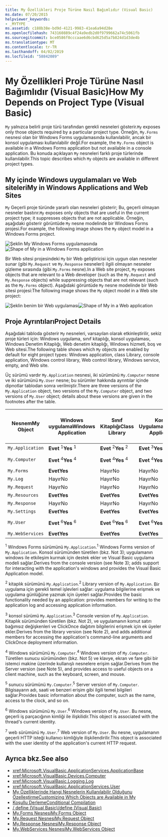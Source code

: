 ```yaml
---
title: My Özellikleri Proje Türüne Nasıl Bağımlıdır (Visual Basic)
ms.date: 07/20/2015
helpviewer_keywords:
- _MYTYPE
ms.assetid: c188b38e-bd9d-4121-9983-41ea6a94d28e
ms.openlocfilehash: 743160889c4f24a9edb2d0f9799662a74c5061fb
ms.sourcegitcommit: bce0586f0cccaae6d6cbd625d5a7b824d1d3de4b
ms.translationtype: MT
ms.contentlocale: tr-TR
ms.lasthandoff: 04/02/2019
ms.locfileid: "58842089"
---
```

# <a name="how-my-depends-on-project-type-visual-basic"></a><span data-ttu-id="b9413-102">My Özellikleri Proje Türüne Nasıl Bağımlıdır (Visual Basic)</span><span class="sxs-lookup"><span data-stu-id="b9413-102">How My Depends on Project Type (Visual Basic)</span></span>
<span data-ttu-id="b9413-103">`My` yalnızca belirli proje türü tarafından gerekli nesneleri gösterir.</span><span class="sxs-lookup"><span data-stu-id="b9413-103">`My` exposes only those objects required by a particular project type.</span></span> <span data-ttu-id="b9413-104">Örneğin, `My.Forms` nesnesi olan bir Windows Forms uygulamasında kullanılabilir, ancak bir konsol uygulaması kullanılabilir değil.</span><span class="sxs-lookup"><span data-stu-id="b9413-104">For example, the `My.Forms` object is available in a Windows Forms application but not available in a console application.</span></span> <span data-ttu-id="b9413-105">Bu konuda açıklayan `My` nesneleri farklı proje türlerinde kullanılabilir.</span><span class="sxs-lookup"><span data-stu-id="b9413-105">This topic describes which `My` objects are available in different project types.</span></span>  
  
## <a name="my-in-windows-applications-and-web-sites"></a><span data-ttu-id="b9413-106">My içinde Windows uygulamaları ve Web siteleri</span><span class="sxs-lookup"><span data-stu-id="b9413-106">My in Windows Applications and Web Sites</span></span>  
 <span data-ttu-id="b9413-107">`My` Geçerli proje türünde yararlı olan nesneleri gösterir; Bu, geçerli olmayan nesneler bastırır.</span><span class="sxs-lookup"><span data-stu-id="b9413-107">`My` exposes only objects that are useful in the current project type; it suppresses objects that are not applicable.</span></span> <span data-ttu-id="b9413-108">Örneğin, aşağıdaki gösterir görüntüde `My` nesne modelinde bir Windows Forms projesi.</span><span class="sxs-lookup"><span data-stu-id="b9413-108">For example, the following image shows the `My` object model in a Windows Forms project.</span></span>  
  
 <span data-ttu-id="b9413-109">![Şeklin My Windows Forms uygulamasında](../../../visual-basic/developing-apps/development-with-my/media/myinwinform.png "MyInWinForm")</span><span class="sxs-lookup"><span data-stu-id="b9413-109">![Shape of My in a Windows Forms application](../../../visual-basic/developing-apps/development-with-my/media/myinwinform.png "MyInWinForm")</span></span>  
  
 <span data-ttu-id="b9413-110">Bir Web sitesi projesindeki `My` bir Web geliştiricisi için uygun olan nesneler sunar (gibi `My.Request` ve `My.Response` nesneleri) ilgili olmayan nesneler gizleme sırasında (gibi `My.Forms` nesne).</span><span class="sxs-lookup"><span data-stu-id="b9413-110">In a Web site project, `My` exposes objects that are relevant to a Web developer (such as the `My.Request` and `My.Response` objects) while suppressing objects that are not relevant (such as the `My.Forms` object).</span></span> <span data-ttu-id="b9413-111">Aşağıdaki görüntüde `My` nesne modelinde bir Web sitesi projesi:</span><span class="sxs-lookup"><span data-stu-id="b9413-111">The following image shows the `My` object model in a Web site project:</span></span>  
  
 <span data-ttu-id="b9413-112">![Şeklin benim bir Web uygulaması](../../../visual-basic/developing-apps/development-with-my/media/myinweb.png "MyInWeb")</span><span class="sxs-lookup"><span data-stu-id="b9413-112">![Shape of My in a Web application](../../../visual-basic/developing-apps/development-with-my/media/myinweb.png "MyInWeb")</span></span>  
  
## <a name="project-details"></a><span data-ttu-id="b9413-113">Proje Ayrıntıları</span><span class="sxs-lookup"><span data-stu-id="b9413-113">Project Details</span></span>  
 <span data-ttu-id="b9413-114">Aşağıdaki tabloda gösterir `My` nesneleri, varsayılan olarak etkinleştirilir, sekiz proje türleri için: Windows uygulama, sınıf kitaplığı, konsol uygulaması, Windows Denetim Kitaplığı, Web denetim kitaplığı, Windows hizmeti, boş ve Web sitesi.</span><span class="sxs-lookup"><span data-stu-id="b9413-114">The following table shows which `My` objects are enabled by default for eight project types: Windows application, class Library, console application, Windows control library, Web control library, Windows service, empty, and Web site.</span></span>  
  
 <span data-ttu-id="b9413-115">Üç sürümü vardır `My.Application` nesnesi, iki sürümünü `My.Computer` nesne ve iki sürümünü `My.User` nesne; bu sürümler hakkında ayrıntılar içinde dipnotlar tablodan sonra verilmiştir.</span><span class="sxs-lookup"><span data-stu-id="b9413-115">There are three versions of the `My.Application` object, two versions of the `My.Computer` object, and two versions of `My.User` object; details about these versions are given in the footnotes after the table.</span></span>  
  
|<span data-ttu-id="b9413-116">Nesnem</span><span class="sxs-lookup"><span data-stu-id="b9413-116">My Object</span></span>|<span data-ttu-id="b9413-117">Windows uygulama</span><span class="sxs-lookup"><span data-stu-id="b9413-117">Windows Application</span></span>|<span data-ttu-id="b9413-118">Sınıf Kitaplığı</span><span class="sxs-lookup"><span data-stu-id="b9413-118">Class Library</span></span>|<span data-ttu-id="b9413-119">Konsol Uygulaması</span><span class="sxs-lookup"><span data-stu-id="b9413-119">Console Application</span></span>|<span data-ttu-id="b9413-120">Windows Denetim Kitaplığı</span><span class="sxs-lookup"><span data-stu-id="b9413-120">Windows Control Library</span></span>|<span data-ttu-id="b9413-121">Web Denetim Kitaplığı</span><span class="sxs-lookup"><span data-stu-id="b9413-121">Web Control Library</span></span>|<span data-ttu-id="b9413-122">Windows Hizmeti</span><span class="sxs-lookup"><span data-stu-id="b9413-122">Windows Service</span></span>|<span data-ttu-id="b9413-123">boş</span><span class="sxs-lookup"><span data-stu-id="b9413-123">Empty</span></span>|<span data-ttu-id="b9413-124">Web Sitesi</span><span class="sxs-lookup"><span data-stu-id="b9413-124">Web Site</span></span>|  
|---|---|---|---|---|---|---|---|---|  
|`My.Application`|<span data-ttu-id="b9413-125">**Evet** <sup>1</sup></span><span class="sxs-lookup"><span data-stu-id="b9413-125">**Yes** <sup>1</sup></span></span>|<span data-ttu-id="b9413-126">**Evet** <sup>2</sup></span><span class="sxs-lookup"><span data-stu-id="b9413-126">**Yes** <sup>2</sup></span></span>|<span data-ttu-id="b9413-127">**Evet** <sup>3</sup></span><span class="sxs-lookup"><span data-stu-id="b9413-127">**Yes** <sup>3</sup></span></span>|<span data-ttu-id="b9413-128">**Evet** <sup>2</sup></span><span class="sxs-lookup"><span data-stu-id="b9413-128">**Yes** <sup>2</sup></span></span>|<span data-ttu-id="b9413-129">Hayır</span><span class="sxs-lookup"><span data-stu-id="b9413-129">No</span></span>|<span data-ttu-id="b9413-130">**Evet** <sup>3</sup></span><span class="sxs-lookup"><span data-stu-id="b9413-130">**Yes** <sup>3</sup></span></span>|<span data-ttu-id="b9413-131">Hayır</span><span class="sxs-lookup"><span data-stu-id="b9413-131">No</span></span>|<span data-ttu-id="b9413-132">Hayır</span><span class="sxs-lookup"><span data-stu-id="b9413-132">No</span></span>|  
|`My.Computer`|<span data-ttu-id="b9413-133">**Evet** <sup>4</sup></span><span class="sxs-lookup"><span data-stu-id="b9413-133">**Yes** <sup>4</sup></span></span>|<span data-ttu-id="b9413-134">**Evet** <sup>4</sup></span><span class="sxs-lookup"><span data-stu-id="b9413-134">**Yes** <sup>4</sup></span></span>|<span data-ttu-id="b9413-135">**Evet** <sup>4</sup></span><span class="sxs-lookup"><span data-stu-id="b9413-135">**Yes** <sup>4</sup></span></span>|<span data-ttu-id="b9413-136">**Evet** <sup>4</sup></span><span class="sxs-lookup"><span data-stu-id="b9413-136">**Yes** <sup>4</sup></span></span>|<span data-ttu-id="b9413-137">**Evet** <sup>5</sup></span><span class="sxs-lookup"><span data-stu-id="b9413-137">**Yes** <sup>5</sup></span></span>|<span data-ttu-id="b9413-138">**Evet** <sup>4</sup></span><span class="sxs-lookup"><span data-stu-id="b9413-138">**Yes** <sup>4</sup></span></span>|<span data-ttu-id="b9413-139">Hayır</span><span class="sxs-lookup"><span data-stu-id="b9413-139">No</span></span>|<span data-ttu-id="b9413-140">**Evet** <sup>5</sup></span><span class="sxs-lookup"><span data-stu-id="b9413-140">**Yes** <sup>5</sup></span></span>|  
|`My.Forms`|<span data-ttu-id="b9413-141">**Evet**</span><span class="sxs-lookup"><span data-stu-id="b9413-141">**Yes**</span></span>|<span data-ttu-id="b9413-142">Hayır</span><span class="sxs-lookup"><span data-stu-id="b9413-142">No</span></span>|<span data-ttu-id="b9413-143">Hayır</span><span class="sxs-lookup"><span data-stu-id="b9413-143">No</span></span>|<span data-ttu-id="b9413-144">**Evet**</span><span class="sxs-lookup"><span data-stu-id="b9413-144">**Yes**</span></span>|<span data-ttu-id="b9413-145">Hayır</span><span class="sxs-lookup"><span data-stu-id="b9413-145">No</span></span>|<span data-ttu-id="b9413-146">Hayır</span><span class="sxs-lookup"><span data-stu-id="b9413-146">No</span></span>|<span data-ttu-id="b9413-147">Hayır</span><span class="sxs-lookup"><span data-stu-id="b9413-147">No</span></span>|<span data-ttu-id="b9413-148">Hayır</span><span class="sxs-lookup"><span data-stu-id="b9413-148">No</span></span>|  
|`My.Log`|<span data-ttu-id="b9413-149">Hayır</span><span class="sxs-lookup"><span data-stu-id="b9413-149">No</span></span>|<span data-ttu-id="b9413-150">Hayır</span><span class="sxs-lookup"><span data-stu-id="b9413-150">No</span></span>|<span data-ttu-id="b9413-151">Hayır</span><span class="sxs-lookup"><span data-stu-id="b9413-151">No</span></span>|<span data-ttu-id="b9413-152">Hayır</span><span class="sxs-lookup"><span data-stu-id="b9413-152">No</span></span>|<span data-ttu-id="b9413-153">Hayır</span><span class="sxs-lookup"><span data-stu-id="b9413-153">No</span></span>|<span data-ttu-id="b9413-154">Hayır</span><span class="sxs-lookup"><span data-stu-id="b9413-154">No</span></span>|<span data-ttu-id="b9413-155">Hayır</span><span class="sxs-lookup"><span data-stu-id="b9413-155">No</span></span>|<span data-ttu-id="b9413-156">**Evet**</span><span class="sxs-lookup"><span data-stu-id="b9413-156">**Yes**</span></span>|  
|`My.Request`|<span data-ttu-id="b9413-157">Hayır</span><span class="sxs-lookup"><span data-stu-id="b9413-157">No</span></span>|<span data-ttu-id="b9413-158">Hayır</span><span class="sxs-lookup"><span data-stu-id="b9413-158">No</span></span>|<span data-ttu-id="b9413-159">Hayır</span><span class="sxs-lookup"><span data-stu-id="b9413-159">No</span></span>|<span data-ttu-id="b9413-160">Hayır</span><span class="sxs-lookup"><span data-stu-id="b9413-160">No</span></span>|<span data-ttu-id="b9413-161">Hayır</span><span class="sxs-lookup"><span data-stu-id="b9413-161">No</span></span>|<span data-ttu-id="b9413-162">Hayır</span><span class="sxs-lookup"><span data-stu-id="b9413-162">No</span></span>|<span data-ttu-id="b9413-163">Hayır</span><span class="sxs-lookup"><span data-stu-id="b9413-163">No</span></span>|<span data-ttu-id="b9413-164">**Evet**</span><span class="sxs-lookup"><span data-stu-id="b9413-164">**Yes**</span></span>|  
|`My.Resources`|<span data-ttu-id="b9413-165">**Evet**</span><span class="sxs-lookup"><span data-stu-id="b9413-165">**Yes**</span></span>|<span data-ttu-id="b9413-166">**Evet**</span><span class="sxs-lookup"><span data-stu-id="b9413-166">**Yes**</span></span>|<span data-ttu-id="b9413-167">**Evet**</span><span class="sxs-lookup"><span data-stu-id="b9413-167">**Yes**</span></span>|<span data-ttu-id="b9413-168">**Evet**</span><span class="sxs-lookup"><span data-stu-id="b9413-168">**Yes**</span></span>|<span data-ttu-id="b9413-169">**Evet**</span><span class="sxs-lookup"><span data-stu-id="b9413-169">**Yes**</span></span>|<span data-ttu-id="b9413-170">**Evet**</span><span class="sxs-lookup"><span data-stu-id="b9413-170">**Yes**</span></span>|<span data-ttu-id="b9413-171">Hayır</span><span class="sxs-lookup"><span data-stu-id="b9413-171">No</span></span>|<span data-ttu-id="b9413-172">Hayır</span><span class="sxs-lookup"><span data-stu-id="b9413-172">No</span></span>|  
|`My.Response`|<span data-ttu-id="b9413-173">Hayır</span><span class="sxs-lookup"><span data-stu-id="b9413-173">No</span></span>|<span data-ttu-id="b9413-174">Hayır</span><span class="sxs-lookup"><span data-stu-id="b9413-174">No</span></span>|<span data-ttu-id="b9413-175">Hayır</span><span class="sxs-lookup"><span data-stu-id="b9413-175">No</span></span>|<span data-ttu-id="b9413-176">Hayır</span><span class="sxs-lookup"><span data-stu-id="b9413-176">No</span></span>|<span data-ttu-id="b9413-177">Hayır</span><span class="sxs-lookup"><span data-stu-id="b9413-177">No</span></span>|<span data-ttu-id="b9413-178">Hayır</span><span class="sxs-lookup"><span data-stu-id="b9413-178">No</span></span>|<span data-ttu-id="b9413-179">Hayır</span><span class="sxs-lookup"><span data-stu-id="b9413-179">No</span></span>|<span data-ttu-id="b9413-180">**Evet**</span><span class="sxs-lookup"><span data-stu-id="b9413-180">**Yes**</span></span>|  
|`My.Settings`|<span data-ttu-id="b9413-181">**Evet**</span><span class="sxs-lookup"><span data-stu-id="b9413-181">**Yes**</span></span>|<span data-ttu-id="b9413-182">**Evet**</span><span class="sxs-lookup"><span data-stu-id="b9413-182">**Yes**</span></span>|<span data-ttu-id="b9413-183">**Evet**</span><span class="sxs-lookup"><span data-stu-id="b9413-183">**Yes**</span></span>|<span data-ttu-id="b9413-184">**Evet**</span><span class="sxs-lookup"><span data-stu-id="b9413-184">**Yes**</span></span>|<span data-ttu-id="b9413-185">**Evet**</span><span class="sxs-lookup"><span data-stu-id="b9413-185">**Yes**</span></span>|<span data-ttu-id="b9413-186">**Evet**</span><span class="sxs-lookup"><span data-stu-id="b9413-186">**Yes**</span></span>|<span data-ttu-id="b9413-187">Hayır</span><span class="sxs-lookup"><span data-stu-id="b9413-187">No</span></span>|<span data-ttu-id="b9413-188">Hayır</span><span class="sxs-lookup"><span data-stu-id="b9413-188">No</span></span>|  
|`My.User`|<span data-ttu-id="b9413-189">**Evet** <sup>6</sup></span><span class="sxs-lookup"><span data-stu-id="b9413-189">**Yes** <sup>6</sup></span></span>|<span data-ttu-id="b9413-190">**Evet** <sup>6</sup></span><span class="sxs-lookup"><span data-stu-id="b9413-190">**Yes** <sup>6</sup></span></span>|<span data-ttu-id="b9413-191">**Evet** <sup>6</sup></span><span class="sxs-lookup"><span data-stu-id="b9413-191">**Yes** <sup>6</sup></span></span>|<span data-ttu-id="b9413-192">**Evet** <sup>6</sup></span><span class="sxs-lookup"><span data-stu-id="b9413-192">**Yes** <sup>6</sup></span></span>|<span data-ttu-id="b9413-193">**Evet** <sup>7</sup></span><span class="sxs-lookup"><span data-stu-id="b9413-193">**Yes** <sup>7</sup></span></span>|<span data-ttu-id="b9413-194">**Evet** <sup>6</sup></span><span class="sxs-lookup"><span data-stu-id="b9413-194">**Yes** <sup>6</sup></span></span>|<span data-ttu-id="b9413-195">Hayır</span><span class="sxs-lookup"><span data-stu-id="b9413-195">No</span></span>|<span data-ttu-id="b9413-196">**Evet** <sup>7</sup></span><span class="sxs-lookup"><span data-stu-id="b9413-196">**Yes** <sup>7</sup></span></span>|  
|`My.WebServices`|<span data-ttu-id="b9413-197">**Evet**</span><span class="sxs-lookup"><span data-stu-id="b9413-197">**Yes**</span></span>|<span data-ttu-id="b9413-198">**Evet**</span><span class="sxs-lookup"><span data-stu-id="b9413-198">**Yes**</span></span>|<span data-ttu-id="b9413-199">**Evet**</span><span class="sxs-lookup"><span data-stu-id="b9413-199">**Yes**</span></span>|<span data-ttu-id="b9413-200">**Evet**</span><span class="sxs-lookup"><span data-stu-id="b9413-200">**Yes**</span></span>|<span data-ttu-id="b9413-201">**Evet**</span><span class="sxs-lookup"><span data-stu-id="b9413-201">**Yes**</span></span>|<span data-ttu-id="b9413-202">**Evet**</span><span class="sxs-lookup"><span data-stu-id="b9413-202">**Yes**</span></span>|<span data-ttu-id="b9413-203">Hayır</span><span class="sxs-lookup"><span data-stu-id="b9413-203">No</span></span>|<span data-ttu-id="b9413-204">Hayır</span><span class="sxs-lookup"><span data-stu-id="b9413-204">No</span></span>|  
  
 <span data-ttu-id="b9413-205"><sup>1</sup> Windows Forms sürümünü `My.Application`.</span><span class="sxs-lookup"><span data-stu-id="b9413-205"><sup>1</sup> Windows Forms version of `My.Application`.</span></span> <span data-ttu-id="b9413-206">Konsol sürümünden türetilen (bkz. Not 3); uygulamanın windows ile etkileşim kurmak için destek ekler ve Visual Basic uygulama modeli sağlar.</span><span class="sxs-lookup"><span data-stu-id="b9413-206">Derives from the console version (see Note 3); adds support for interacting with the application's windows and provides the Visual Basic Application model.</span></span>  
  
 <span data-ttu-id="b9413-207"><sup>2</sup> kitaplık sürümünü `My.Application`.</span><span class="sxs-lookup"><span data-stu-id="b9413-207"><sup>2</sup> Library version of `My.Application`.</span></span> <span data-ttu-id="b9413-208">Bir uygulama için gerekli temel işlevleri sağlar: uygulama bilgilerine erişmek ve uygulama günlüğüne yazmak için üyeleri sağlar.</span><span class="sxs-lookup"><span data-stu-id="b9413-208">Provides the basic functionality needed by an application: provides members for writing to the application log and accessing application information.</span></span>  
  
 <span data-ttu-id="b9413-209"><sup>3</sup> konsol sürümü `My.Application`.</span><span class="sxs-lookup"><span data-stu-id="b9413-209"><sup>3</sup> Console version of `My.Application`.</span></span> <span data-ttu-id="b9413-210">Kitaplık sürümünden türetilen (bkz. Not 2), ve uygulamanın komut satırı bağımsız değişkenleri ve ClickOnce dağıtım bilgilerini erişmek için ek üyeler ekler.</span><span class="sxs-lookup"><span data-stu-id="b9413-210">Derives from the library version (see Note 2), and adds additional members for accessing the application's command-line arguments and ClickOnce deployment information.</span></span>  
  
 <span data-ttu-id="b9413-211"><sup>4</sup> Windows sürümünü `My.Computer`.</span><span class="sxs-lookup"><span data-stu-id="b9413-211"><sup>4</sup> Windows version of `My.Computer`.</span></span> <span data-ttu-id="b9413-212">Türetilen sunucu sürümünden (bkz. Not 5) ve klavye, ekran ve fare gibi bir istemci makine üzerinde kullanışlı nesnelere erişim sağlar.</span><span class="sxs-lookup"><span data-stu-id="b9413-212">Derives from the Server version (see Note 5), and provides access to useful objects on a client machine, such as the keyboard, screen, and mouse.</span></span>  
  
 <span data-ttu-id="b9413-213"><sup>5</sup> sunucu sürümünü `My.Computer`.</span><span class="sxs-lookup"><span data-stu-id="b9413-213"><sup>5</sup> Server version of `My.Computer`.</span></span> <span data-ttu-id="b9413-214">Bilgisayarın adı, saati ve benzeri erişim gibi ilgili temel bilgileri sağlar.</span><span class="sxs-lookup"><span data-stu-id="b9413-214">Provides basic information about the computer, such as the name, access to the clock, and so on.</span></span>  
  
 <span data-ttu-id="b9413-215"><sup>6</sup> Windows sürümünü `My.User`.</span><span class="sxs-lookup"><span data-stu-id="b9413-215"><sup>6</sup> Windows version of `My.User`.</span></span> <span data-ttu-id="b9413-216">Bu nesne, geçerli iş parçacığının kimliği ile ilişkilidir.</span><span class="sxs-lookup"><span data-stu-id="b9413-216">This object is associated with the thread's current identity.</span></span>  
  
 <span data-ttu-id="b9413-217"><sup>7</sup> web sürümünü `My.User`.</span><span class="sxs-lookup"><span data-stu-id="b9413-217"><sup>7</sup> Web version of `My.User`.</span></span> <span data-ttu-id="b9413-218">Bu nesne, uygulamanın geçerli HTTP isteği kullanıcı kimliğiyle ilişkilendirilir.</span><span class="sxs-lookup"><span data-stu-id="b9413-218">This object is associated with the user identity of the application's current HTTP request.</span></span>  
  
## <a name="see-also"></a><span data-ttu-id="b9413-219">Ayrıca bkz.</span><span class="sxs-lookup"><span data-stu-id="b9413-219">See also</span></span>

- <xref:Microsoft.VisualBasic.ApplicationServices.ApplicationBase>
- <xref:Microsoft.VisualBasic.Devices.Computer>
- <xref:Microsoft.VisualBasic.Logging.Log>
- <xref:Microsoft.VisualBasic.ApplicationServices.User>
- [<span data-ttu-id="b9413-220">My Özelliklerinde Hangi Nesnelerin Kullanılabilir Olduğunu Özelleştirme</span><span class="sxs-lookup"><span data-stu-id="b9413-220">Customizing Which Objects are Available in My</span></span>](../../../visual-basic/developing-apps/customizing-extending-my/customizing-which-objects-are-available-in-my.md)
- [<span data-ttu-id="b9413-221">Koşullu Derleme</span><span class="sxs-lookup"><span data-stu-id="b9413-221">Conditional Compilation</span></span>](../../../visual-basic/programming-guide/program-structure/conditional-compilation.md)
- [<span data-ttu-id="b9413-222">/ define (Visual Basic)</span><span class="sxs-lookup"><span data-stu-id="b9413-222">/define (Visual Basic)</span></span>](../../../visual-basic/reference/command-line-compiler/define.md)
- [<span data-ttu-id="b9413-223">My.Forms Nesnesi</span><span class="sxs-lookup"><span data-stu-id="b9413-223">My.Forms Object</span></span>](../../../visual-basic/language-reference/objects/my-forms-object.md)
- [<span data-ttu-id="b9413-224">My.Request Nesnesi</span><span class="sxs-lookup"><span data-stu-id="b9413-224">My.Request Object</span></span>](../../../visual-basic/language-reference/objects/my-request-object.md)
- [<span data-ttu-id="b9413-225">My.Response Nesnesi</span><span class="sxs-lookup"><span data-stu-id="b9413-225">My.Response Object</span></span>](../../../visual-basic/language-reference/objects/my-response-object.md)
- [<span data-ttu-id="b9413-226">My.WebServices Nesnesi</span><span class="sxs-lookup"><span data-stu-id="b9413-226">My.WebServices Object</span></span>](../../../visual-basic/language-reference/objects/my-webservices-object.md)
